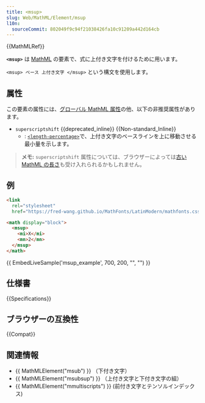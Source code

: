```yaml
---
title: <msup>
slug: Web/MathML/Element/msup
l10n:
  sourceCommit: 802049f9c94f21038426fa10c91209a442d164cb
---
```


{{MathMLRef}}

**`<msup>`** は [MathML](/ja/docs/Web/MathML) の要素で、式に上付き文字を付けるために用います。

`<msup> ベース 上付き文字 </msup>` という構文を使用します。

## 属性

この要素の属性には、[グローバル MathML 属性](/ja/docs/Web/MathML/Global_attributes)の他、以下の非推奨属性があります。

- `superscriptshift` {{deprecated_inline}} {{Non-standard_Inline}}
  - : [`<length-percentage>`](/ja/docs/Web/CSS/length-percentage)で、上付き文字のベースラインを上に移動させる最小量を示します。

> **メモ:** `superscriptshift` 属性については、ブラウザーによっては[古い MathML の長さ](/ja/docs/Web/MathML/Attribute/Values#古い_mathml_における長さ)も受け入れられるかもしれません。

## 例

```html hidden
<link
  rel="stylesheet"
  href="https://fred-wang.github.io/MathFonts/LatinModern/mathfonts.css" />
```

```html
<math display="block">
  <msup>
    <mi>X</mi>
    <mn>2</mn>
  </msup>
</math>
```

{{ EmbedLiveSample('msup_example', 700, 200, "", "") }}

## 仕様書

{{Specifications}}

## ブラウザーの互換性

{{Compat}}

## 関連情報

- {{ MathMLElement("msub") }} （下付き文字）
- {{ MathMLElement("msubsup") }} （上付き文字と下付き文字の組）
- {{ MathMLElement("mmultiscripts") }} (前付き文字とテンソルインデックス)
